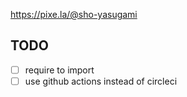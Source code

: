 https://pixe.la/@sho-yasugami

## TODO

- [ ] require to import
- [ ] use github actions instead of circleci
